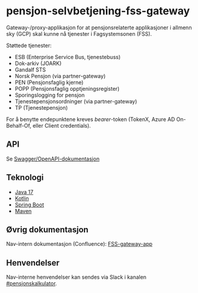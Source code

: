 # pensjon-selvbetjening-fss-gateway

Gateway-/proxy-applikasjon for at pensjonsrelaterte applikasjoner i allmenn sky (GCP) skal kunne nå tjenester i Fagsystemsonen (FSS).

Støttede tjenester:

- ESB (Enterprise Service Bus, tjenestebuss)
- Dok-arkiv (JOARK)
- Gandalf STS
- Norsk Pensjon (via partner-gateway)
- PEN (Pensjonsfaglig kjerne)
- POPP (Pensjonsfaglig opptjeningsregister)
- Sporingslogging for pensjon
- Tjenestepensjonsordninger (via partner-gateway)
- TP (Tjenestepensjon)

For å benytte endepunktene kreves *bearer*-token (TokenX, Azure AD On-Behalf-Of, eller Client credentials).

## API

Se [Swagger/OpenAPI-dokumentasjon](https://pensjon-selvbetjening-fss-gateway.dev.intern.nav.no/swagger-ui/index.html)

## Teknologi

* [Java 17](https://openjdk.org/projects/jdk/17/)
* [Kotlin](https://kotlinlang.org/)
* [Spring Boot](https://spring.io/projects/spring-boot)
* [Maven](https://maven.apache.org/)

## Øvrig dokumentasjon

Nav-intern dokumentasjon (Confluence): [FSS-gateway-app](https://confluence.adeo.no/display/PEN/FSS-gateway-app)

## Henvendelser

Nav-interne henvendelser kan sendes via Slack i kanalen [#pensjonskalkulator](https://nav-it.slack.com/archives/C04M46SPSRL).

